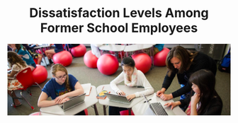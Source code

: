 <h1 align="center">Dissatisfaction Levels Among Former School Employees</h1>
<img src="Photos/Teacher.jpg">
